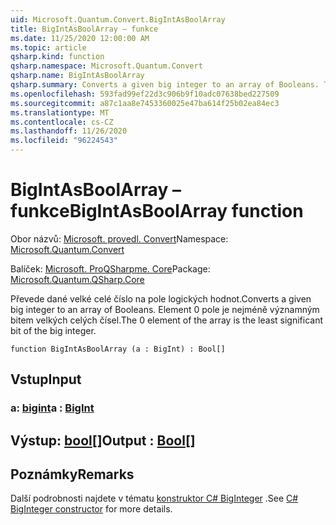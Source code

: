 ```yaml
---
uid: Microsoft.Quantum.Convert.BigIntAsBoolArray
title: BigIntAsBoolArray – funkce
ms.date: 11/25/2020 12:00:00 AM
ms.topic: article
qsharp.kind: function
qsharp.namespace: Microsoft.Quantum.Convert
qsharp.name: BigIntAsBoolArray
qsharp.summary: Converts a given big integer to an array of Booleans. The 0 element of the array is the least significant bit of the big integer.
ms.openlocfilehash: 593fad99ef22d3c906b9f10adc07638bed227509
ms.sourcegitcommit: a87c1aa8e7453360025e47ba614f25b02ea84ec3
ms.translationtype: MT
ms.contentlocale: cs-CZ
ms.lasthandoff: 11/26/2020
ms.locfileid: "96224543"
---
```

# <a name="bigintasboolarray-function"></a><span data-ttu-id="a070c-102">BigIntAsBoolArray – funkce</span><span class="sxs-lookup"><span data-stu-id="a070c-102">BigIntAsBoolArray function</span></span>

<span data-ttu-id="a070c-103">Obor názvů: [Microsoft. provedl. Convert](xref:Microsoft.Quantum.Convert)</span><span class="sxs-lookup"><span data-stu-id="a070c-103">Namespace: [Microsoft.Quantum.Convert](xref:Microsoft.Quantum.Convert)</span></span>

<span data-ttu-id="a070c-104">Balíček: [Microsoft. ProQSharpme. Core](https://nuget.org/packages/Microsoft.Quantum.QSharp.Core)</span><span class="sxs-lookup"><span data-stu-id="a070c-104">Package: [Microsoft.Quantum.QSharp.Core](https://nuget.org/packages/Microsoft.Quantum.QSharp.Core)</span></span>


<span data-ttu-id="a070c-105">Převede dané velké celé číslo na pole logických hodnot.</span><span class="sxs-lookup"><span data-stu-id="a070c-105">Converts a given big integer to an array of Booleans.</span></span>
<span data-ttu-id="a070c-106">Element 0 pole je nejméně významným bitem velkých celých čísel.</span><span class="sxs-lookup"><span data-stu-id="a070c-106">The 0 element of the array is the least significant bit of the big integer.</span></span>

```qsharp
function BigIntAsBoolArray (a : BigInt) : Bool[]
```


## <a name="input"></a><span data-ttu-id="a070c-107">Vstup</span><span class="sxs-lookup"><span data-stu-id="a070c-107">Input</span></span>

### <a name="a--bigint"></a><span data-ttu-id="a070c-108">a: [bigint](xref:microsoft.quantum.lang-ref.bigint)</span><span class="sxs-lookup"><span data-stu-id="a070c-108">a : [BigInt](xref:microsoft.quantum.lang-ref.bigint)</span></span>





## <a name="output--bool"></a><span data-ttu-id="a070c-109">Výstup: [bool](xref:microsoft.quantum.lang-ref.bool)[]</span><span class="sxs-lookup"><span data-stu-id="a070c-109">Output : [Bool](xref:microsoft.quantum.lang-ref.bool)[]</span></span>



## <a name="remarks"></a><span data-ttu-id="a070c-110">Poznámky</span><span class="sxs-lookup"><span data-stu-id="a070c-110">Remarks</span></span>

<span data-ttu-id="a070c-111">Další podrobnosti najdete v tématu [konstruktor C# BigInteger](https://docs.microsoft.com/dotnet/api/system.numerics.biginteger.-ctor?view=netframework-4.7.2#System_Numerics_BigInteger__ctor_System_Int64_) .</span><span class="sxs-lookup"><span data-stu-id="a070c-111">See [C# BigInteger constructor](https://docs.microsoft.com/dotnet/api/system.numerics.biginteger.-ctor?view=netframework-4.7.2#System_Numerics_BigInteger__ctor_System_Int64_) for more details.</span></span>